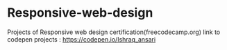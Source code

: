 # Responsive-web-design
Projects of Responsive web design certification(freecodecamp.org)
link to codepen projects : https://codepen.io/Ishraq_ansari
